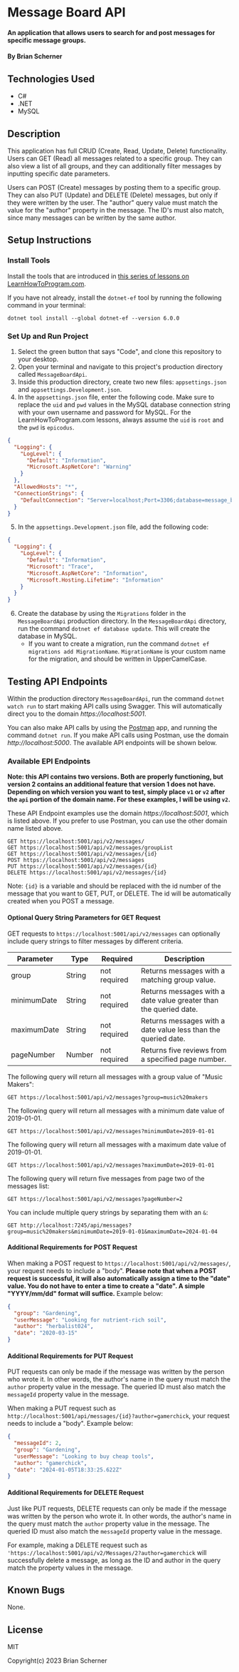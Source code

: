 # Message Board API

#### An application that allows users to search for and post messages for specific message groups.

#### By Brian Scherner

## Technologies Used

* C#
* .NET
* MySQL

## Description

This application has full CRUD (Create, Read, Update, Delete) functionality. Users can GET (Read) all messages related to a specific group. They can also view a list of all groups, and they can additionally filter messages by inputting specific date parameters.

Users can POST (Create) messages by posting them to a specific group. They can also PUT (Update) and DELETE (Delete) messages, but only if they were written by the user. The "author" query value must match the value for the "author" property in the message. The ID's must also match, since many messages can be written by the same author.

## Setup Instructions

### Install Tools

Install the tools that are introduced in [this series of lessons on LearnHowToProgram.com](https://old.learnhowtoprogram.com/fidgetech-3-c-and-net/3-0-lessons-1-5-getting-started-with-c/3-0-0-01-welcome-to-c).

If you have not already, install the `dotnet-ef` tool by running the following command in your terminal:

```
dotnet tool install --global dotnet-ef --version 6.0.0
```

### Set Up and Run Project

1. Select the green button that says "Code", and clone this repository to your desktop.
2. Open your terminal and navigate to this project's production directory called `MessageBoardApi`.
3. Inside this production directory, create two new files: `appsettings.json` and `appsettings.Development.json`.
4. In the `appsettings.json` file, enter the following code. Make sure to replace the `uid` and `pwd` values in the MySQL database connection string with your own username and password for MySQL. For the LearnHowToProgram.com lessons, always assume the `uid` is `root` and the `pwd` is `epicodus`.

```json
{
  "Logging": {
    "LogLevel": {
      "Default": "Information",
      "Microsoft.AspNetCore": "Warning"
    }
  },
  "AllowedHosts": "*",
  "ConnectionStrings": {
    "DefaultConnection": "Server=localhost;Port=3306;database=message_board_api;uid=root;pwd=epicodus;"
  }
}
```

5. In the `appsettings.Development.json` file, add the following code:

```json
{
  "Logging": {
    "LogLevel": {
      "Default": "Information",
      "Microsoft": "Trace",
      "Microsoft.AspNetCore": "Information",
      "Microsoft.Hosting.Lifetime": "Information"
    }
  }
}
```

6. Create the database by using the `Migrations` folder in the `MessageBoardApi` production directory. In the `MessageBoardApi` directory, run the command `dotnet ef database update`. This will create the database in MySQL.
    * If you want to create a migration, run the command `dotnet ef migrations add MigrationName`. `MigrationName` is your custom name for the migration, and should be written in UpperCamelCase.

## Testing API Endpoints

Within the production directory `MessageBoardApi`, run the command `dotnet watch run` to start making API calls using Swagger. This will automatically direct you to the domain _https://localhost:5001_.

You can also make API calls by using the [Postman](https://www.postman.com/) app, and running the command `dotnet run`. If you make API calls using Postman, use the domain _http://localhost:5000_. The available API endpoints will be shown below.

### Available EPI Endpoints

**Note: this API contains two versions. Both are properly functioning, but version 2 contains an additional feature that version 1 does not have. Depending on which version you want to test, simply place `v1` or `v2` after the `api` portion of the domain name. For these examples, I will be using `v2`.**

These API Endpoint examples use the domain _https://localhost:5001_, which is listed above. If you prefer to use Postman, you can use the other domain name listed above.

```
GET https://localhost:5001/api/v2/messages/
GET https://localhost:5001/api/v2/messages/groupList
GET https://localhost:5001/api/v2/messages/{id}
POST https://localhost:5001/api/v2/messages
PUT https://localhost:5001/api/v2/messages/{id}
DELETE https://localhost:5001/api/v2/messages/{id}
```

Note: `{id}` is a variable and should be replaced with the id number of the message that you want to GET, PUT, or DELETE. The id will be automatically created when you POST a message.

#### Optional Query String Parameters for GET Request

GET requests to `https://localhost:5001/api/v2/messages` can optionally include query strings to filter messages by different criteria.

| Parameter   | Type        |  Required    | Description |
| ----------- | ----------- | -----------  | ----------- |
| group    | String      | not required | Returns messages with a matching group value. |
| minimumDate        | String      | not required | Returns messages with a date value greater than the queried date. |
| maximumDate  | String      | not required | Returns messages with a date value less than the queried date. |
| pageNumber   | Number      | not required | Returns five reviews from a specified page number. |

The following query will return all messages with a group value of "Music Makers":

```
GET https://localhost:5001/api/v2/messages?group=music%20makers
```

The following query will return all messages with a minimum date value of 2019-01-01.
```
GET https://localhost:5001/api/v2/messages?minimumDate=2019-01-01
```

The following query will return all messages with a maximum date value of 2019-01-01.
```
GET https://localhost:5001/api/v2/messages?maximumDate=2019-01-01
```

The following query will return five messages from page two of the messages list:
```
GET https://localhost:5001/api/v2/messages?pageNumber=2
```

You can include multiple query strings by separating them with an `&`:

```
GET http://localhost:7245/api/messages?group=music%20makers&minimumDate=2019-01-01&maximumDate=2024-01-04
```

#### Additional Requirements for POST Request

When making a POST request to `https://localhost:5001/api/v2/messages/`, your request needs to include a "body". **Please note that when a POST request is successful, it will also automatically assign a time to the "date" value. You do not have to enter a time to create a "date". A simple "YYYY/mm/dd" format will suffice.** Example below:

```json
{
  "group": "Gardening",
  "userMessage": "Looking for nutrient-rich soil",
  "author": "herbalist024",
  "date": "2020-03-15"
}
```

#### Additional Requirements for PUT Request

PUT requests can only be made if the message was written by the person who wrote it. In other words, the author's name in the query must match the `author` property value in the message. The queried ID must also match the `messageId` property value in the message.

When making a PUT request such as `http://localhost:5001/api/messages/{id}?author=gamerchick`, your request needs to include a "body". Example below:

```json
{
  "messageId": 2,
  "group": "Gardening",
  "userMessage": "Looking to buy cheap tools",
  "author": "gamerchick",
  "date": "2024-01-05T18:33:25.622Z"
}
```

#### Additional Requirements for DELETE Request

Just like PUT requests, DELETE requests can only be made if the message was written by the person who wrote it. In other words, the author's name in the query must match the `author` property value in the message. The queried ID must also match the `messageId` property value in the message.

For example, making a DELETE request such as `'https://localhost:5001/api/v2/Messages/2?author=gamerchick` will successfully delete a message, as long as the ID and author in the query match the property values in the message.

## Known Bugs

None.

## License

MIT

Copyright(c) 2023 Brian Scherner
